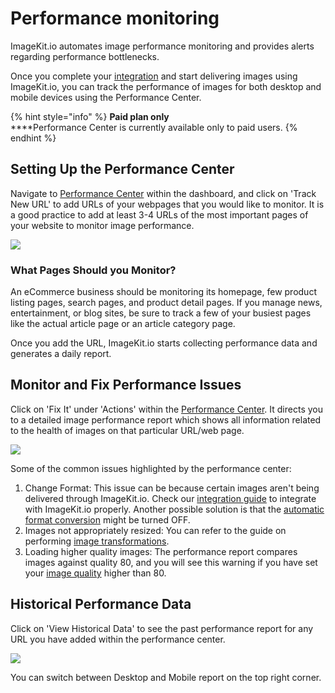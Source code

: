 # Performance monitoring

ImageKit.io automates image performance monitoring and provides alerts regarding performance bottlenecks.

Once you complete your [integration](../integration/integration-overview.md) and start delivering images using ImageKit.io, you can track the performance of images for both desktop and mobile devices using the Performance Center.

{% hint style="info" %}
**Paid plan only**\
****Performance Center is currently available only to paid users.
{% endhint %}

## Setting Up the Performance Center

Navigate to [Performance Center](https://imagekit.io/dashboard?redirectTo=performance#performance) within the dashboard, and click on 'Track New URL' to add URLs of your webpages that you would like to monitor. It is a good practice to add at least 3-4 URLs of the most important pages of your website to monitor image performance.

![](../.gitbook/assets/performance-center-url.png)

### What Pages Should you Monitor?

An eCommerce business should be monitoring its homepage, few product listing pages, search pages, and product detail pages. If you manage news, entertainment, or blog sites, be sure to track a few of your busiest pages like the actual article page or an article category page.

Once you add the URL, ImageKit.io starts collecting performance data and generates a daily report.

## Monitor and Fix Performance Issues

Click on 'Fix It' under 'Actions' within the [Performance Center](https://imagekit.io/dashboard?redirectTo=settings#performance). It directs you to a detailed image performance report which shows all information related to the health of images on that particular URL/web page.

![](../.gitbook/assets/performance-center-fix-it.jpg)

Some of the common issues highlighted by the performance center:

1. Change Format: This issue can be because certain images aren't being delivered through ImageKit.io. Check our [integration guide](../integration/integration-overview.md) to integrate with ImageKit.io properly. Another possible solution is that the [automatic format conversion](image-optimization/automatic-image-format-conversion.md) might be turned OFF.
2. Images not appropriately resized: You can refer to the guide on performing [image transformations](image-transformations/).
3. Loading higher quality images: The performance report compares images against quality 80, and you will see this warning if you have set your [image quality](image-optimization/quality-optimization.md#image-quality) higher than 80.

## Historical Performance Data

Click on 'View Historical Data' to see the past performance report for any URL you have added within the performance center.

![](../.gitbook/assets/performance-center-historical-data.png)

You can switch between Desktop and Mobile report on the top right corner.
